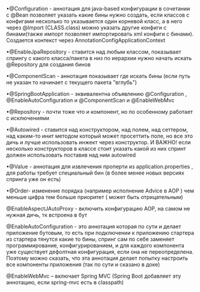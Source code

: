 •@Configuration - аннотация для java-based конфигурации в сочетании с @Bean позволяет указать какие бины нужно создать, если классов с конфигами несколько то указывается один корневой класс, а в него через @Import (CLASS.class) можно указать другие конфиги с бинами(также импорт позволяет импортировать xml конфиги с бинами). Создается контекст через AnnotationConfigApplicationContext

•@EnableJpaRepository - ставится над любым классом, показывает спрингу с какого класса/пакета в низ по иерархии нужно начать искать @Repository для создания бинов

•@ComponentScan - аннотация показывает где искать бины (если путь не указан то начинает с текущего пакета "вглубь") 

•@SpringBootApplication - эквивалентна объявлению @Configuration , @EnableAutoConfiguration и @ComponentScan  и @EnableWebMvc

•@Repository  - почти тоже что и компонент, но по особенному работает с исключениями

•@Autowired - ставится над конструктором, над полем, над сеттером, над каким-то инит методом который может просеттить поле, но все это дичь и лучше использовать инжект через конструктор. И ВАЖНО! если несколько конструкторов в классе стоит указать какой из них спринт должен использовать поставив над ним autowired

•@Value - аннотация для извлечения проперти из application.properties , для работы требует специальный бин  (в более менее новых версиях спринга уже он есть)

•@Order- изменение порядка (например исполнение Advice в AOP ) чем меньше цифра тем больше приоритет  ( может быть отрицательным)

@EnableAspectJAutoProxy - включить конфигурацию AOP, на самом не нужная дичь, тк встроена в бут

@EnableAutoConfiguration - это аннотация которая по сути и делает приложение бутовым, то есть при подключении к приложению стартера из стартера тянутся какие то бины, спринг сам по себе заменяет программирование, конфигурированием, и для каждого компонента уже существует дефолтная конфигурация, если она не переопределена. Поэтому можно сказать, что эта аннотация делает попытку настроить все компоненты приложения (так по сути и сказано в доке)

@EnableWebMvc – включает Spring MVC (Spring Boot добавляет эту аннотацию, если spring-mvc есть в classpath)